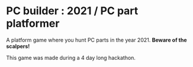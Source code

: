 # PC builder : 2021 / PC part platformer
A platform game where you hunt PC parts in the year 2021. **Beware of the scalpers!**

This game was made during a 4 day long hackathon.
